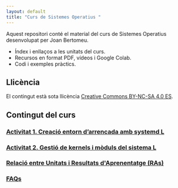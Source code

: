 ```yaml
---
layout: default
title: "Curs de Sistemes Operatius "
---
```


Aquest repositori conté el material del curs de Sistemes Operatius desenvolupat per Joan Bertomeu.

- Índex i enllaços a les unitats del curs.
- Recursos en format PDF, vídeos i Google Colab.
- Codi i exemples pràctics.

## Llicència

El contingut està sota llicència [Creative Commons BY-NC-SA 4.0 ES](LICENSE.md).

## Contingut del curs

### [Activitat 1. Creació entorn d’arrencada amb systemd L](unidad1/unidad1.md)  
### [Activitat 2. Gestió de kernels i mòduls del sistema L](unidad2/unidad2.md)  

### [Relació entre Unitats i Resultats d'Aprenentatge (RAs)](ras.md)  

### [FAQs](faqs/faqs.md)  
